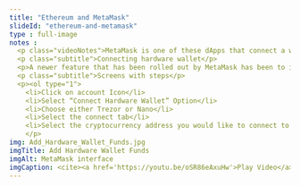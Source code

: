 ```yaml
--- 
title: "Ethereum and MetaMask"
slideId: "ethereum-and-metamask"
type : full-image     
notes :
  <p class="videoNotes">MetaMask is one of these dApps that connect a wallet to the decentralized web, but it works in concert with dApps instead of acting as a browser. MetaMask allows you to be able to use your traditional browser to use the wallet capabilities needed for browsing and using dApps. Of course, phishing is a potential issue. Always make sure you are visiting the actual page you're intending to. Even the most careful of us might accidentally go to the wrong URL. Luckily, MetaMask affords an extra layer of security by automatically alerting you of potential phishing attacks.</p>
  <p class="subtitle">Connecting hardware wallet</p>
  <p>A newer feature that has been rolled out by MetaMask has been to increase interoperability between the extension and popular hardware wallets. Both Trezor and Ledger wallets are now compatible with Metamask, which is a significant improvement upon the limited ways to spend using a hardware wallet. MetaMask is all about interoperability and is a big part of the decentralized web. As a result, it can work with a large number of dApps. The same cannot be said for these hardware wallets; many hardware wallets cannot easily connect with dApps. MetaMask acts as a bridge between your hardware wallet and the decentralized web.</p>
  <p class="subtitle">Screens with steps</p>
  <p><ol type="1">
    <li>Click on account Icon</li>
    <li>Select “Connect Hardware Wallet” Option</li>
    <li>Choose either Trezor or Nano</li>
    <li>Select the connect tab</li>
    <li>Select the cryptocurrency address you would like to connect to MetaMask</li></ol>
    </p>
img: Add_Hardware_Wallet_Funds.jpg
imgTitle: Add Hardware Wallet Funds
imgAlt: MetaMask interface
imgCaption: <cite><a href='https://youtu.be/oSR86eAxuHw'>Play Video</a></cite>
---
```

